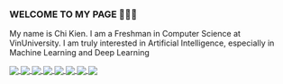 ### WELCOME TO MY PAGE 👋👋👋
My name is Chi Kien. I am a Freshman in Computer Science at VinUniversity. I am truly interested in Artificial Intelligence, especially in Machine Learning and Deep Learning<br>

<a href="https://github.com/chikien07012006/NLP_Career_Levels_Classification">
  <!-- Change the `github-readme-stats.anuraghazra1.vercel.app` to `github-readme-stats.vercel.app`  -->
  <img align="center" src="https://github-readme-stats.vercel.app/api/pin/?username=chikien07012006&repo=NLP_Career_Levels_Classification&theme=radical" />
</a>    

<a href="https://github.com/chikien07012006/CNN-Cifar10">
  <!-- Change the `github-readme-stats.anuraghazra1.vercel.app` to `github-readme-stats.vercel.app`  -->
  <img align="center" src="https://github-readme-stats.vercel.app/api/pin/?username=chikien07012006&repo=CNN-Cifar10&theme=merko" />
</a>

<a href="https://github.com/chikien07012006/Guitar_Amaze">
  <!-- Change the `github-readme-stats.anuraghazra1.vercel.app` to `github-readme-stats.vercel.app`  -->
  <img align="center" src="https://github-readme-stats.vercel.app/api/pin/?username=chikien07012006&repo=Guitar_Amaze&theme=gruvbox" />
</a>    

<a href="https://github.com/chikien07012006/Sign_Speak">
  <!-- Change the `github-readme-stats.anuraghazra1.vercel.app` to `github-readme-stats.vercel.app`  -->
  <img align="center" src="https://github-readme-stats.vercel.app/api/pin/?username=chikien07012006&repo=Sign_Speak&theme=dark" />
</a>

<a href="https://github.com/chikien07012006/CNN-Mnist">
  <!-- Change the `github-readme-stats.anuraghazra1.vercel.app` to `github-readme-stats.vercel.app`  -->
  <img align="center" src="https://github-readme-stats.vercel.app/api/pin/?username=chikien07012006&repo=CNN-Mnist&theme=onedark" />
</a>  

<a href="https://github.com/chikien07012006/Diabetes_Prediction">
  <!-- Change the `github-readme-stats.anuraghazra1.vercel.app` to `github-readme-stats.vercel.app`  -->
  <img align="center" src="https://github-readme-stats.anuraghazra1.vercel.app/api/pin/?username=chikien07012006&repo=Diabetes_Prediction&theme=cobalt" />
</a>

<a href="https://github.com/chikien07012006/Math_Score_Prediction">
  <!-- Change the `github-readme-stats.anuraghazra1.vercel.app` to `github-readme-stats.vercel.app`  -->
  <img align="center" src="https://github-readme-stats.anuraghazra1.vercel.app/api/pin/?username=chikien07012006&repo=Math_Score_Prediction&theme=synthwave" />
</a>    
<a href="https://github.com/chikien07012006/AI-Challenge">
  <!-- Change the `github-readme-stats.anuraghazra1.vercel.app` to `github-readme-stats.vercel.app`  -->
  <img align="center" src="https://github-readme-stats.anuraghazra1.vercel.app/api/pin/?username=chikien07012006&repo=AI-Challenge&theme=highcontrast" />
</a>
